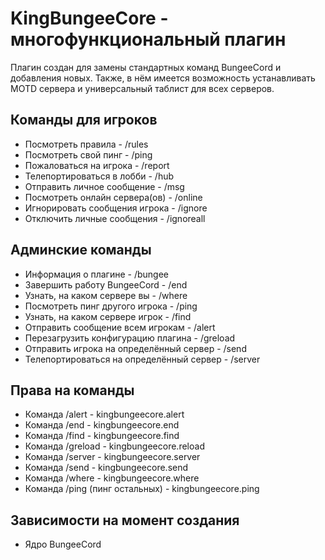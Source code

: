 # KingBungeeCore - многофункциональный плагин

Плагин создан для замены стандартных команд BungeeCord и добавления новых. Также, в нём имеется возможность устанавливать MOTD сервера и универсальный таблист для всех серверов.

## Команды для игроков

* Посмотреть правила - /rules
* Посмотреть свой пинг - /ping
* Пожаловаться на игрока - /report
* Телепортироваться в лобби - /hub
* Отправить личное сообщение - /msg
* Посмотреть онлайн сервера(ов) - /online
* Игнорировать сообщения игрока - /ignore
* Отключить личные сообщения - /ignoreall

## Админские команды

* Информация о плагине - /bungee
* Завершить работу BungeeCord - /end
* Узнать, на каком сервере вы - /where
* Посмотреть пинг другого игрока - /ping
* Узнать, на каком сервере игрок - /find
* Отправить сообщение всем игрокам - /alert
* Перезагрузить конфигурацию плагина - /greload
* Отправить игрока на определённый сервер - /send
* Телепортироваться на определённый сервер - /server

## Права на команды

* Команда /alert - kingbungeecore.alert
* Команда /end - kingbungeecore.end
* Команда /find - kingbungeecore.find
* Команда /greload - kingbungeecore.reload
* Команда /server - kingbungeecore.server
* Команда /send - kingbungeecore.send
* Команда /where - kingbungeecore.where
* Команда /ping (пинг остальных) - kingbungeecore.ping

## Зависимости на момент создания

* Ядро BungeeCord
